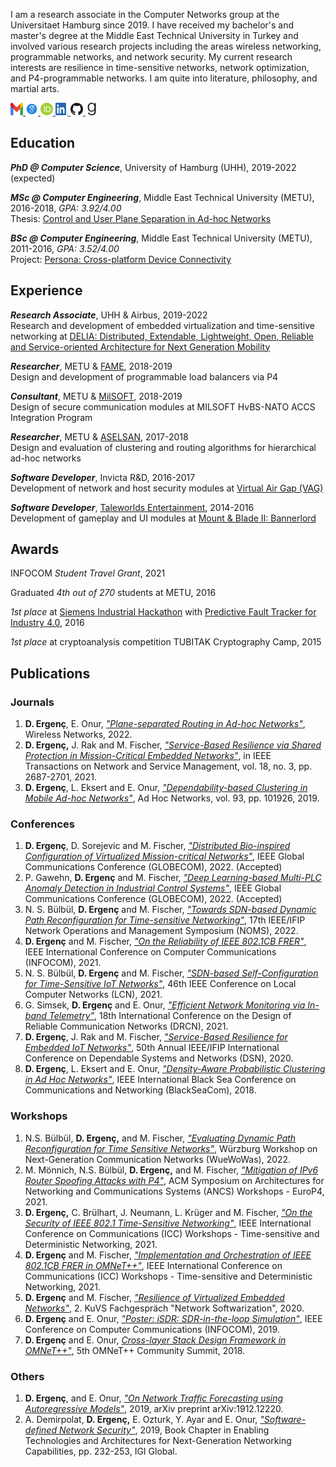 I am a research associate in the Computer Networks group at the Universitaet Hamburg since 2019. I have received my bachelor's and master's degree at the Middle East Technical University in Turkey and involved various research projects including the areas wireless networking, programmable networks, and network security. My current research interests are resilience in time-sensitive networks, network optimization, and P4-programmable networks. I am quite into literature, philosophy, and martial arts. 

<a href="mailto:doganalp.ergenc@uni-hamburg.de"><img src="img/gmail.svg" width="20" height="20"> </a>
<a href="https://scholar.google.com/citations?user=kC44dDsAAAAJ&hl=en"><img src="img/scholar.svg" width="20" height="20"> </a>
<a href="https://orcid.org/0000-0003-4640-031X"><img src="img/orcid.svg" width="20" height="20"> </a>
<a href="https://linkedin.com/in/doğanalp-ergenç-89ba3b226"><img src="img/linkedin.png" width="20" height="20"> </a>
<a href="https://github.com/dergenc"><img src="img/github.png" width="20" height="20"> </a>
<a href="https://www.goodreads.com/user/show/112982769-doganalp-ergenc"><img src="img/goodreads.svg" width="20" height="20"> </a>

## Education

_**PhD @ Computer Science**_, University of Hamburg (UHH), 2019-2022 (expected)

_**MSc @ Computer Engineering**_, Middle East Technical University (METU), 2016-2018, _GPA: 3.92/4.00_ \
Thesis: [Control and User Plane Separation in Ad-hoc Networks](https://open.metu.edu.tr/handle/11511/27577)

_**BSc @ Computer Engineering**_, Middle East Technical University (METU), 2011-2016, _GPA: 3.52/4.00_ \
Project: [Persona: Cross-platform Device Connectivity](https://senior.ceng.metu.edu.tr/2016/codemans/)

## Experience

_**Research Associate**_, UHH & Airbus, 2019-2022 \
Research and development of embedded virtualization and time-sensitive networking at [DELIA: Distributed, Extendable, Lightweight, Open, Reliable and Service-oriented Architecture for Next Generation Mobility](https://delia-project.com/)

_**Researcher**_, METU & [FAME](https://www.famecrypt.com.tr/), 2018-2019 \
Design and development of programmable load balancers via P4

_**Consultant**_, METU & [MilSOFT](https://www.milsoft.com.tr/index.php/home/), 2018-2019 \
Design of secure communication modules at MILSOFT HvBS-NATO ACCS Integration Program
 
_**Researcher**_, METU & [ASELSAN](https://www.aselsan.com.tr/en), 2017-2018 \
Design and evaluation of clustering and routing algorithms for hierarchical ad-hoc networks

_**Software Developer**_, Invicta R&D, 2016-2017 \
Development of network and host security modules at [Virtual Air Gap (VAG)](https://patents.google.com/patent/WO2009075656A1/ja)

_**Software Developer**_, [Taleworlds Entertainment](https://www.taleworlds.com/), 2014-2016 \
Development of gameplay and UI modules at [Mount & Blade II: Bannerlord](https://store.steampowered.com/app/261550/Mount__Blade_II_Bannerlord/)

## Awards

INFOCOM _Student Travel Grant_, 2021 

Graduated _4th out of 270_ students at METU, 2016 

_1st place_ at [Siemens Industrial Hackathon](https://www.endustri40.com/siemens-hackathon-yarismasinin-kazananlari-belli-oldu/) with [Predictive Fault Tracker for Industry 4.0](https://github.com/TeamProxima/predictive-fault-tracker), 2016

_1st place_ at cryptoanalysis competition TUBITAK Cryptography Camp, 2015

## Publications

### Journals

1. **D. Ergenç**, E. Onur, [_"Plane-separated Routing in Ad-hoc Networks"_](https://doi.org/10.1007/s11276-021-02824-7), Wireless Networks, 2022.
2. **D. Ergenç,** J. Rak and M. Fischer, [_"Service-Based Resilience via Shared Protection in Mission-Critical Embedded Networks"_](https://ieeexplore.ieee.org/stamp/stamp.jsp?arnumber=9364283), in IEEE Transactions on Network and Service Management, vol. 18, no. 3, pp. 2687-2701, 2021.
3. **D. Ergenç**, L. Eksert and E. Onur, [_"Dependability-based Clustering in Mobile Ad-hoc Networks"_](https://www.sciencedirect.com/science/article/pii/S1570870518306929), Ad Hoc Networks, vol. 93, pp. 101926, 2019.

### Conferences

1. **D. Ergenç**, D. Sorejevic and M. Fischer, [_"Distributed Bio-inspired Configuration of Virtualized Mission-critical Networks"_](https://globecom2022.ieee-globecom.org/), IEEE Global Communications Conference (GLOBECOM), 2022. (Accepted)
2. P. Gawehn, **D. Ergenç** and M. Fischer, [_"Deep Learning-based Multi-PLC Anomaly Detection in Industrial Control Systems"_](https://globecom2022.ieee-globecom.org/), IEEE Global Communications Conference (GLOBECOM), 2022. (Accepted)
3. N. S. Bülbül, **D. Ergenç** and M. Fischer, [_"Towards SDN-based Dynamic Path Reconfiguration for Time-sensitive Networking"_](https://noms2022.ieee-noms.org/), 17th IEEE/IFIP Network Operations and Management Symposium (NOMS), 2022. 
4. **D. Ergenç** and M. Fischer, [_"On the Reliability of IEEE 802.1CB FRER"_](https://ieeexplore.ieee.org/abstract/document/9488750), IEEE International Conference on Computer Communications (INFOCOM), 2021.
5. N. S. Bülbül, **D. Ergenç** and M. Fischer, [_"SDN-based Self-Configuration for Time-Sensitive IoT Networks"_](https://ieeexplore.ieee.org/document/9524979), 46th IEEE Conference on Local Computer Networks (LCN), 2021.
6. G. Simsek, **D. Ergenç** and E. Onur, [_"Efficient Network Monitoring via In-band Telemetry"_](https://ieeexplore.ieee.org/abstract/document/9477344), 18th International Conference on the Design of Reliable Communication Networks (DRCN), 2021.
7. **D. Ergenç**, J. Rak and M. Fischer, [_"Service-Based Resilience for Embedded IoT Networks"_](https://ieeexplore.ieee.org/abstract/document/9153441), 50th Annual IEEE/IFIP International Conference on Dependable Systems and Networks (DSN), 2020.
8. **D. Ergenç**, L. Eksert and E. Onur, [_"Density-Aware Probabilistic Clustering in Ad Hoc Networks"_](https://ieeexplore.ieee.org/abstract/document/8433605), IEEE International Black Sea Conference on Communications and Networking (BlackSeaCom), 2018.

### Workshops

1. N.S. Bülbül, **D. Ergenç,** and M. Fischer, [_"Evaluating Dynamic Path Reconfiguration for Time Sensitive Networks"_](https://opus.bibliothek.uni-wuerzburg.de/opus4-wuerzburg/frontdoor/deliver/index/docId/28074/file/Sertbas_Buelbuel_et_al_Dynamic_Path_Reconfiguration_WueWoWas22_1570808763.pdf), Würzburg Workshop on Next-Generation Communication Networks (WueWoWas), 2022.
2.  M. Mönnich, N.S. Bülbül, **D. Ergenç,** and M. Fischer, [_"Mitigation of IPv6 Router Spoofing Attacks with P4"_](https://dl.acm.org/doi/abs/10.1145/3493425.3502765), ACM  Symposium on Architectures for Networking and Communications Systems (ANCS) Workshops - EuroP4, 2021.
3. **D. Ergenç,** C. Brülhart, J. Neumann, L. Krüger and M. Fischer, [_"On the Security of IEEE 802.1 Time-Sensitive Networking"_](https://ieeexplore.ieee.org/abstract/document/9473542), IEEE International Conference on Communications (ICC) Workshops - Time-sensitive and Deterministic Networking, 2021.
4. **D. Ergenç** and M. Fischer, [_"Implementation and Orchestration of IEEE 802.1CB FRER in OMNeT++"_](https://ieeexplore.ieee.org/abstract/document/9473722), IEEE International Conference on Communications (ICC) Workshops - Time-sensitive and Deterministic Networking, 2021.
5. **D. Ergenç** and M. Fischer, [_"Resilience of Virtualized Embedded Networks"_](https://publikationen.uni-tuebingen.de/xmlui/handle/10900/100409), 2. KuVS Fachgespräch "Network Softwarization", 2020.
6. **D. Ergenç** and E. Onur, [_"Poster: iSDR: SDR-in-the-loop Simulation"_](https://ieeexplore.ieee.org/abstract/document/8845297), IEEE Conference on Computer Communications (INFOCOM), 2019.
7. **D. Ergenç** and E. Onur, [_Cross-layer Stack Design Framework in OMNeT++"_](https://easychair.org/publications/paper/Sklb), 5th OMNeT++ Community Summit, 2018.

### Others

1. **D. Ergenç**, and E. Onur, [_"On Network Traffic Forecasting using Autoregressive Models"_](https://arxiv.org/pdf/1912.12220), 2019, arXiv preprint arXiv:1912.12220.
2. A. Demirpolat, **D. Ergenç,** E. Ozturk, Y. Ayar and E. Onur, [_"Software-defined Network Security"_](https://www.igi-global.com/chapter/software-defined-network-security/214814), 2019, Book Chapter in Enabling Technologies and Architectures for Next-Generation Networking Capabilities, pp. 232-253, IGI Global.
